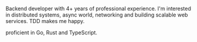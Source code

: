 Backend developer with 4+ years of professional experience. I'm interested in distributed
systems, async world, networking and building scalable web services. TDD makes
me happy.

proficient in Go, Rust and TypeScript.
